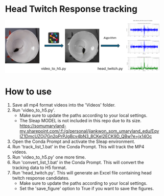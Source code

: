 # Head Twitch Response tracking
![Overview](overview.png)

# How to use

1. Save all mp4 format videos into the 'Videos' folder.
2. Run 'video_to_h5.py'.
    - Make sure to update the paths according to your local settings.
    - The Sleap MODEL is not included in this repo due to its size. https://somumaryland-my.sharepoint.com/:f:/g/personal/jiankwon_som_umaryland_edu/EqyIZ1DmcUZOj7Gn2pPrPJgBcv4bN3_8CKeI2ECK9D_QBw?e=jx14Oc
3. Open the Conda Prompt and activate the Sleap environment.
4. Run 'track_list_1.bat' in the Conda Prompt. This will track the MP4 videos.
5. Run 'video_to_h5.py' one more time.
6. Run 'convert_list_1.bat' in the Conda Prompt. This will convert the tracking data to H5 format.
7. Run 'head_twitch.py'. This will generate an Excel file containing head twitch response candidates.
    - Make sure to update the paths according to your local settings.
    - Set the 'save_figure' option to True if you want to save the figures.
